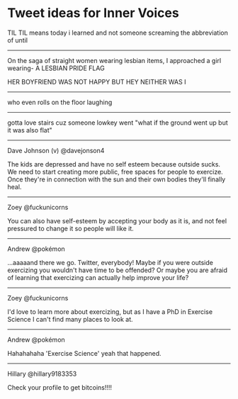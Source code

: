 # Tweet ideas for Inner Voices

TIL TIL means today i learned and not someone screaming the abbreviation of until

------

On the saga of straight women wearing lesbian items,
I approached a girl wearing- A LESBIAN PRIDE FLAG

HER BOYFRIEND WAS NOT HAPPY BUT HEY NEITHER WAS I

------

who even rolls on the floor laughing

------

gotta love stairs cuz someone lowkey went "what if the ground went up but it was also flat"

------

Dave Johnson (v)  @davejonson4

The kids are depressed and have no self esteem because outside sucks.
We need to start creating more public, free spaces for people to exercize.
Once they're in connection with the sun and their own bodies they'll finally heal.

---

Zoey  @fuckunicorns

You can also have self-esteem by accepting your body as it is,
and not feel pressured to change it so people will like it.

--- 

Andrew  @pokémon

...aaaaand there we go. Twitter, everybody!
Maybe if you were outside exercizing you wouldn't have time to be offended?
Or maybe you are afraid of learning that exercizing can actually help improve your life?

---

Zoey  @fuckunicorns

I'd love to learn more about exercizing, but as I have a PhD in Exercise Science
I can't find many places to look at.

---

Andrew  @pokémon

Hahahahaha 'Exercise Science' yeah that happened.

---

Hillary  @hillary9183353

Check your profile to get bitcoins!!!!